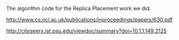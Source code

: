 The algorithm code for the Replica Placement work we did.

http://www.cs.ncl.ac.uk/publications/inproceedings/papers/630.pdf

http://citeseerx.ist.psu.edu/viewdoc/summary?doi=10.1.1.149.2125
